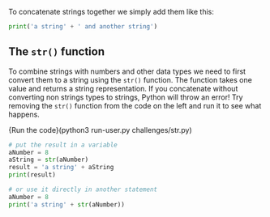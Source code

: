 To concatenate strings together we simply add them like this:

```python
print('a string' + ' and another string')
```

## The `str()` function

To combine strings with numbers and other data types we need to first convert them to a string using the `str()` function. The function takes one value and returns a string representation. If you concatenate without converting non strings types to strings, Python will throw an error! Try removing the `str()` function from the code on the left and run it to see what happens.

{Run the code}(python3 run-user.py challenges/str.py)

```python
# put the result in a variable
aNumber = 8
aString = str(aNumber)
result = 'a string' + aString
print(result)

# or use it directly in another statement
aNumber = 8
print('a string' + str(aNumber))
```
